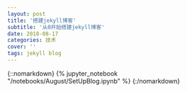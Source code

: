 ```yaml
---
layout: post
title: '搭建jekyll博客'
subtitle: '从0开始搭建jekyll博客'
date: 2018-08-17
categories: 技术
cover: ''
tags: jekyll blog
---
```



{::nomarkdown}
{% jupyter_notebook "/notebooks/August/SetUpBlog.ipynb" %}
{:/nomarkdown}
